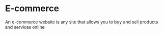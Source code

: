 # E-commerce
An e-commerce website is any site that allows you to buy and sell products and services online
